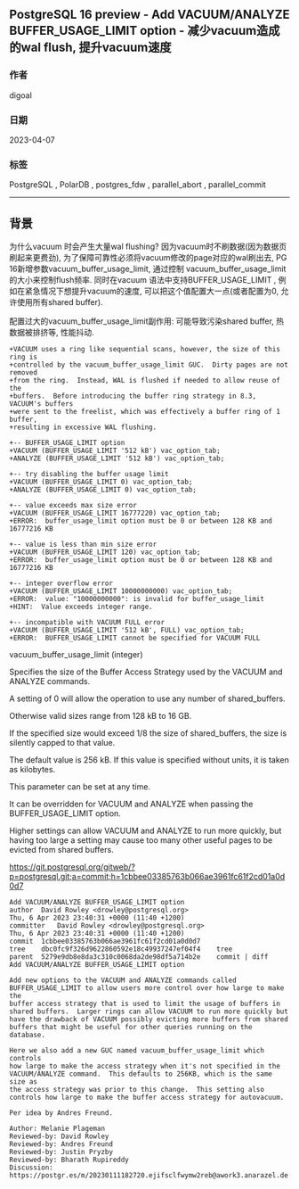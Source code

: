 ## PostgreSQL 16 preview - Add VACUUM/ANALYZE BUFFER_USAGE_LIMIT option - 减少vacuum造成的wal flush, 提升vacuum速度   
                                                                                                            
### 作者                                                                                      
digoal                                                                                      
                                                                                      
### 日期                                                                                      
2023-04-07                                                                                  
                                                                            
### 标签                                                                                      
PostgreSQL , PolarDB , postgres_fdw , parallel_abort , parallel_commit          
                                                                                      
----                                                                                      
                                                                                      
## 背景        
为什么vacuum 时会产生大量wal flushing? 因为vacuum时不刷数据(因为数据页刷起来更费劲), 为了保障可靠性必须将vacuum修改的page对应的wal刷出去, PG 16新增参数vacuum_buffer_usage_limit, 通过控制 vacuum_buffer_usage_limit 的大小来控制flush频率.  同时在vacuum 语法中支持BUFFER_USAGE_LIMIT , 例如在紧急情况下想提升vacuum的速度, 可以把这个值配置大一点(或者配置为0, 允许使用所有shared buffer).  
  
配置过大的vacuum_buffer_usage_limit副作用: 可能导致污染shared buffer, 热数据被排挤等, 性能抖动.    
  
  
```  
+VACUUM uses a ring like sequential scans, however, the size of this ring is  
+controlled by the vacuum_buffer_usage_limit GUC.  Dirty pages are not removed  
+from the ring.  Instead, WAL is flushed if needed to allow reuse of the  
+buffers.  Before introducing the buffer ring strategy in 8.3, VACUUM's buffers  
+were sent to the freelist, which was effectively a buffer ring of 1 buffer,  
+resulting in excessive WAL flushing.  
```  
  
```  
+-- BUFFER_USAGE_LIMIT option  
+VACUUM (BUFFER_USAGE_LIMIT '512 kB') vac_option_tab;  
+ANALYZE (BUFFER_USAGE_LIMIT '512 kB') vac_option_tab;  
  
+-- try disabling the buffer usage limit  
+VACUUM (BUFFER_USAGE_LIMIT 0) vac_option_tab;  
+ANALYZE (BUFFER_USAGE_LIMIT 0) vac_option_tab;  
  
+-- value exceeds max size error  
+VACUUM (BUFFER_USAGE_LIMIT 16777220) vac_option_tab;  
+ERROR:  buffer_usage_limit option must be 0 or between 128 KB and 16777216 KB  
  
+-- value is less than min size error  
+VACUUM (BUFFER_USAGE_LIMIT 120) vac_option_tab;  
+ERROR:  buffer_usage_limit option must be 0 or between 128 KB and 16777216 KB  
  
+-- integer overflow error  
+VACUUM (BUFFER_USAGE_LIMIT 10000000000) vac_option_tab;  
+ERROR:  value: "10000000000": is invalid for buffer_usage_limit  
+HINT:  Value exceeds integer range.  
  
+-- incompatible with VACUUM FULL error  
+VACUUM (BUFFER_USAGE_LIMIT '512 kB', FULL) vac_option_tab;  
+ERROR:  BUFFER_USAGE_LIMIT cannot be specified for VACUUM FULL  
```  
  
vacuum_buffer_usage_limit (integer)  
  
Specifies the size of the Buffer Access Strategy used by the VACUUM and ANALYZE commands.   
  
A setting of 0 will allow the operation to use any number of shared_buffers.   
  
Otherwise valid sizes range from 128 kB to 16 GB.   
  
If the specified size would exceed 1/8 the size of shared_buffers, the size is silently capped to that value.   
  
The default value is 256 kB. If this value is specified without units, it is taken as kilobytes.   
  
This parameter can be set at any time.   
  
It can be overridden for VACUUM and ANALYZE when passing the BUFFER_USAGE_LIMIT option.   
  
Higher settings can allow VACUUM and ANALYZE to run more quickly, but having too large a setting may cause too many other useful pages to be evicted from shared buffers.  
  
  
https://git.postgresql.org/gitweb/?p=postgresql.git;a=commit;h=1cbbee03385763b066ae3961fc61f2cd01a0d0d7  
  
```  
Add VACUUM/ANALYZE BUFFER_USAGE_LIMIT option  
author	David Rowley <drowley@postgresql.org>	  
Thu, 6 Apr 2023 23:40:31 +0000 (11:40 +1200)  
committer	David Rowley <drowley@postgresql.org>	  
Thu, 6 Apr 2023 23:40:31 +0000 (11:40 +1200)  
commit	1cbbee03385763b066ae3961fc61f2cd01a0d0d7  
tree	dbc0fc9f326d9622860592e18c49937247ef04f4	tree  
parent	5279e9db8e8da3c310c0068da2de98df5a714b2e	commit | diff  
Add VACUUM/ANALYZE BUFFER_USAGE_LIMIT option  
  
Add new options to the VACUUM and ANALYZE commands called  
BUFFER_USAGE_LIMIT to allow users more control over how large to make the  
buffer access strategy that is used to limit the usage of buffers in  
shared buffers.  Larger rings can allow VACUUM to run more quickly but  
have the drawback of VACUUM possibly evicting more buffers from shared  
buffers that might be useful for other queries running on the database.  
  
Here we also add a new GUC named vacuum_buffer_usage_limit which controls  
how large to make the access strategy when it's not specified in the  
VACUUM/ANALYZE command.  This defaults to 256KB, which is the same size as  
the access strategy was prior to this change.  This setting also  
controls how large to make the buffer access strategy for autovacuum.  
  
Per idea by Andres Freund.  
  
Author: Melanie Plageman  
Reviewed-by: David Rowley  
Reviewed-by: Andres Freund  
Reviewed-by: Justin Pryzby  
Reviewed-by: Bharath Rupireddy  
Discussion: https://postgr.es/m/20230111182720.ejifsclfwymw2reb@awork3.anarazel.de  
```  
  
